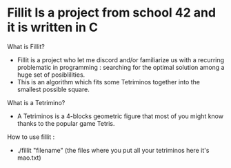 # Fillit Is a project from school 42 and it is written in C

What is Fillit?
* Fillit is a project who let me discord and/or familiarize us with a recurring problematic in programming : searching for the optimal solution among a huge set of posiblilities.
* This is an algorithm which fits some Tetriminos together into the smallest possible square.

What is a Tetrimino?
* A Tetriminos is a 4-blocks geometric figure that most of you might know thanks to the popular game Tetris.

How to use fillit :
* ./fillit "filename" (the files where you put all your tetriminos here it's mao.txt)
